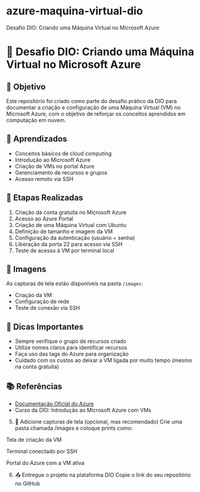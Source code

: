 # azure-maquina-virtual-dio
 Desafio DIO: Criando uma Máquina Virtual no Microsoft Azure
# 🚀 Desafio DIO: Criando uma Máquina Virtual no Microsoft Azure

## 📌 Objetivo
Este repositório foi criado como parte do desafio prático da DIO para documentar a criação e configuração de uma Máquina Virtual (VM) no Microsoft Azure, com o objetivo de reforçar os conceitos aprendidos em computação em nuvem.

## 🧠 Aprendizados
- Conceitos básicos de cloud computing
- Introdução ao Microsoft Azure
- Criação de VMs no portal Azure
- Gerenciamento de recursos e grupos
- Acesso remoto via SSH

## 🔧 Etapas Realizadas
1. Criação da conta gratuita no Microsoft Azure
2. Acesso ao Azure Portal
3. Criação de uma Máquina Virtual com Ubuntu
4. Definição de tamanho e imagem da VM
5. Configuração da autenticação (usuário + senha)
6. Liberação da porta 22 para acesso via SSH
7. Teste de acesso à VM por terminal local

## 📸 Imagens
As capturas de tela estão disponíveis na pasta `/images`:
- Criação da VM
- Configuração de rede
- Teste de conexão via SSH

## 📌 Dicas Importantes
- Sempre verifique o grupo de recursos criado
- Utilize nomes claros para identificar recursos
- Faça uso das tags do Azure para organização
- Cuidado com os custos ao deixar a VM ligada por muito tempo (mesmo na conta gratuita)

## 📚 Referências
- [Documentação Oficial do Azure](https://learn.microsoft.com/pt-br/azure/)
- Curso da DIO: Introdução ao Microsoft Azure com VMs
5. 📎 Adicione capturas de tela (opcional, mas recomendado)
Crie uma pasta chamada /images e coloque prints como:

Tela de criação da VM

Terminal conectado por SSH

Portal do Azure com a VM ativa

6. 📤 Entregue o projeto na plataforma DIO
Copie o link do seu repositório no GitHub
